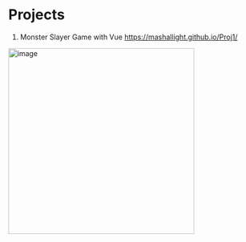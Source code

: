 # Projects
1. Monster Slayer Game with Vue
https://mashallight.github.io/Proj1/
<img width="371" alt="image" src="https://user-images.githubusercontent.com/55779777/183302613-8dcc0b2b-e549-4c81-a615-196241593494.png">
